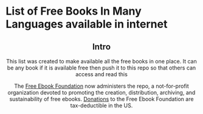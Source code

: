 # List of Free Books In Many Languages available in internet

<div align="center" markdown="1">

## Intro

This list was created to make available all the free books in one place. It can be any book if it is available free then push it to this repo so that others can access and read this

<div align="center" markdown="1">


</div>

The [Free Ebook Foundation](https://ebookfoundation.org) now administers the repo, a not-for-profit organization devoted to promoting the creation, distribution, archiving, and sustainability of free ebooks. [Donations](https://ebookfoundation.org/contributions.html) to the Free Ebook Foundation are tax-deductible in the US.

